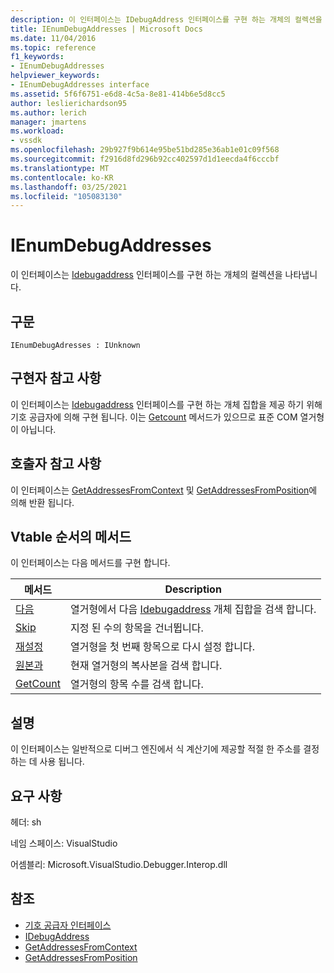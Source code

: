 ```yaml
---
description: 이 인터페이스는 IDebugAddress 인터페이스를 구현 하는 개체의 컬렉션을 나타냅니다.
title: IEnumDebugAddresses | Microsoft Docs
ms.date: 11/04/2016
ms.topic: reference
f1_keywords:
- IEnumDebugAddresses
helpviewer_keywords:
- IEnumDebugAddresses interface
ms.assetid: 5f6f6751-e6d8-4c5a-8e81-414b6e5d8cc5
author: leslierichardson95
ms.author: lerich
manager: jmartens
ms.workload:
- vssdk
ms.openlocfilehash: 29b927f9b614e95be51bd285e36ab1e01c09f568
ms.sourcegitcommit: f2916d8fd296b92cc402597d1d1eecda4f6cccbf
ms.translationtype: MT
ms.contentlocale: ko-KR
ms.lasthandoff: 03/25/2021
ms.locfileid: "105083130"
---
```

# <a name="ienumdebugaddresses"></a>IEnumDebugAddresses
이 인터페이스는 [Idebugaddress](../../../extensibility/debugger/reference/idebugaddress.md) 인터페이스를 구현 하는 개체의 컬렉션을 나타냅니다.

## <a name="syntax"></a>구문

```
IEnumDebugAdresses : IUnknown
```

## <a name="notes-for-implementers"></a>구현자 참고 사항
 이 인터페이스는 [Idebugaddress](../../../extensibility/debugger/reference/idebugaddress.md) 인터페이스를 구현 하는 개체 집합을 제공 하기 위해 기호 공급자에 의해 구현 됩니다. 이는 [Getcount](../../../extensibility/debugger/reference/ienumdebugaddresses-getcount.md) 메서드가 있으므로 표준 COM 열거형이 아닙니다.

## <a name="notes-for-callers"></a>호출자 참고 사항
 이 인터페이스는 [GetAddressesFromContext](../../../extensibility/debugger/reference/idebugsymbolprovider-getaddressesfromcontext.md) 및 [GetAddressesFromPosition](../../../extensibility/debugger/reference/idebugsymbolprovider-getaddressesfromposition.md)에 의해 반환 됩니다.

## <a name="methods-in-vtable-order"></a>Vtable 순서의 메서드
 이 인터페이스는 다음 메서드를 구현 합니다.

|메서드|Description|
|------------|-----------------|
|[다음](../../../extensibility/debugger/reference/ienumdebugaddresses-next.md)|열거형에서 다음 [Idebugaddress](../../../extensibility/debugger/reference/idebugaddress.md) 개체 집합을 검색 합니다.|
|[Skip](../../../extensibility/debugger/reference/ienumdebugaddresses-skip.md)|지정 된 수의 항목을 건너뜁니다.|
|[재설정](../../../extensibility/debugger/reference/ienumdebugaddresses-reset.md)|열거형을 첫 번째 항목으로 다시 설정 합니다.|
|[원본과](../../../extensibility/debugger/reference/ienumdebugaddresses-clone.md)|현재 열거형의 복사본을 검색 합니다.|
|[GetCount](../../../extensibility/debugger/reference/ienumdebugaddresses-getcount.md)|열거형의 항목 수를 검색 합니다.|

## <a name="remarks"></a>설명
 이 인터페이스는 일반적으로 디버그 엔진에서 식 계산기에 제공할 적절 한 주소를 결정 하는 데 사용 됩니다.

## <a name="requirements"></a>요구 사항
 헤더: sh

 네임 스페이스: VisualStudio

 어셈블리: Microsoft.VisualStudio.Debugger.Interop.dll

## <a name="see-also"></a>참조
- [기호 공급자 인터페이스](../../../extensibility/debugger/reference/symbol-provider-interfaces.md)
- [IDebugAddress](../../../extensibility/debugger/reference/idebugaddress.md)
- [GetAddressesFromContext](../../../extensibility/debugger/reference/idebugsymbolprovider-getaddressesfromcontext.md)
- [GetAddressesFromPosition](../../../extensibility/debugger/reference/idebugsymbolprovider-getaddressesfromposition.md)
